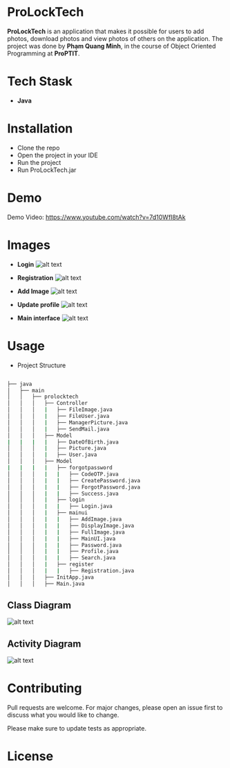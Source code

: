 # ProLockTech
**ProLockTech** is an application that makes it possible for users to add photos, download photos and view photos of others on the application.
The project was done by **Phạm Quang Minh**, in the course of Object Oriented Programming at **ProPTIT**.

# Tech Stask
- **Java**
# Installation
- Clone the repo
- Open the project in your IDE
- Run the project
- Run ProLockTech.jar
# Demo

Demo Video: https://www.youtube.com/watch?v=7d10WfI8tAk
# Images

- **Login**
![alt text](image/login.png)

- **Registration**
![alt text](image/registration.png)

- **Add Image**
![alt text](image/addImage.png)

- **Update profile**
![alt text](image/updateProfile.png)

- **Main interface**
![alt text](image/mainInterface.png)

# Usage
- Project Structure
```bash

├── java
│   ├── main
│   │   ├── prolocktech
│   │   │   ├── Controller
│   │   │   |   ├── FileImage.java
│   │   │   |   ├── FileUser.java
│   │   │   |   ├── ManagerPicture.java
│   │   │   |   ├── SendMail.java
│   │   │   ├── Model
|   |   |   |   ├── DateOfBirth.java
│   │   │   |   ├── Picture.java
│   │   │   |   ├── User.java
│   │   │   ├── Model
|   |   |   |   ├── forgotpassword
│   │   │   |   |   ├── CodeOTP.java
│   │   │   |   |   ├── CreatePassword.java
│   │   │   |   |   ├── ForgotPassword.java
│   │   │   |   |   ├── Success.java
│   │   │   |   ├── login
│   │   │   |   |   ├── Login.java
│   │   │   |   ├── mainui
│   │   │   |   |   ├── AddImage.java
│   │   │   |   |   ├── DisplayImage.java
│   │   │   |   |   ├── FullImage.java
│   │   │   |   |   ├── MainUI.java
│   │   │   |   |   ├── Password.java
│   │   │   |   |   ├── Profile.java
│   │   │   |   |   ├── Search.java
│   │   │   |   ├── register
│   │   │   |   |   ├── Registration.java
│   │   │   ├── InitApp.java
│   │   │   ├── Main.java
```
## Class Diagram
![alt text](image/ClassDiagram.png)
## Activity Diagram
![alt text](image/ActivityDiagram.png)

# Contributing
Pull requests are welcome. For major changes, please open an issue first to discuss what you would like to change.

Please make sure to update tests as appropriate.
# License
